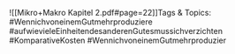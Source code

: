 
![[Mikro+Makro Kapitel 2.pdf#page=22]]Tags & Topics:
   #WennichvoneinemGutmehrproduziere
   #aufwievieleEinheitendesanderenGutesmussichverzichten
   #KomparativeKosten
   #WennichvoneinemGutmehrproduzier